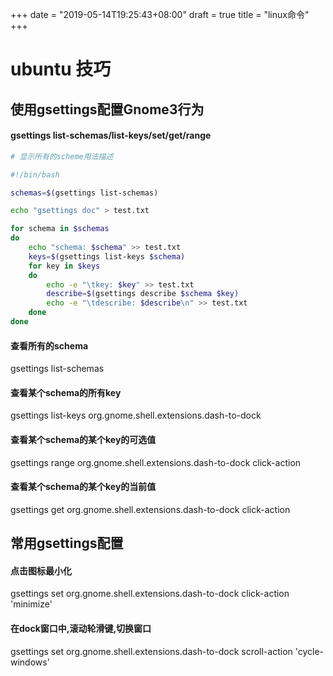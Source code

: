 +++
date = "2019-05-14T19:25:43+08:00"
draft = true
title = "linux命令"
+++


# ubuntu 技巧

## 使用gsettings配置Gnome3行为

#### gsettings list-schemas/list-keys/set/get/range

```sh
# 显示所有的scheme用法描述

#!/bin/bash

schemas=$(gsettings list-schemas)

echo "gsettings doc" > test.txt

for schema in $schemas
do
    echo "schema: $schema" >> test.txt
    keys=$(gsettings list-keys $schema)
    for key in $keys
    do
        echo -e "\tkey: $key" >> test.txt
        describe=$(gsettings describe $schema $key)
        echo -e "\tdescribe: $describe\n" >> test.txt
    done
done
```
#### 查看所有的schema
gsettings list-schemas

#### 查看某个schema的所有key
gsettings list-keys org.gnome.shell.extensions.dash-to-dock

#### 查看某个schema的某个key的可选值
gsettings range org.gnome.shell.extensions.dash-to-dock click-action

#### 查看某个schema的某个key的当前值
gsettings get org.gnome.shell.extensions.dash-to-dock click-action


## 常用gsettings配置

#### 点击图标最小化
gsettings set org.gnome.shell.extensions.dash-to-dock click-action 'minimize'

#### 在dock窗口中,滚动轮滑键,切换窗口
gsettings set org.gnome.shell.extensions.dash-to-dock scroll-action 'cycle-windows'
